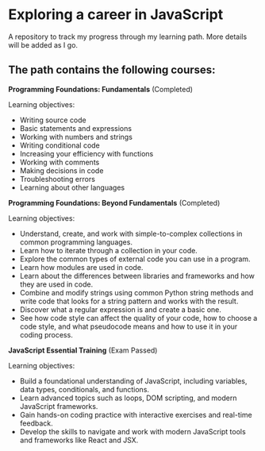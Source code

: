 # Exploring a career in JavaScript

A repository to track my progress through my learning path.
More details will be added as I go.

## The path contains the following courses:

**Programming Foundations: Fundamentals** (Completed)

Learning objectives:

-   Writing source code
-   Basic statements and expressions
-   Working with numbers and strings
-   Writing conditional code
-   Increasing your efficiency with functions
-   Working with comments
-   Making decisions in code
-   Troubleshooting errors
-   Learning about other languages

**Programming Foundations: Beyond Fundamentals** (Completed)

Learning objectives:

-   Understand, create, and work with simple-to-complex collections in common programming languages.
-   Learn how to iterate through a collection in your code.
-   Explore the common types of external code you can use in a program.
-   Learn how modules are used in code.
-   Learn about the differences between libraries and frameworks and how they are used in code.
-   Combine and modify strings using common Python string methods and write code that looks for a string pattern and works with the result.
-   Discover what a regular expression is and create a basic one.
-   See how code style can affect the quality of your code, how to choose a code style, and what pseudocode means and how to use it in your coding process.

**JavaScript Essential Training** (Exam Passed)

Learning objectives:

-   Build a foundational understanding of JavaScript, including variables, data types, conditionals, and functions.
-   Learn advanced topics such as loops, DOM scripting, and modern JavaScript frameworks.
-   Gain hands-on coding practice with interactive exercises and real-time feedback.
-   Develop the skills to navigate and work with modern JavaScript tools and frameworks like React and JSX.
